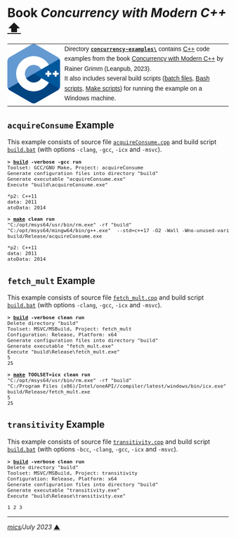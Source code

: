 # <span id="top">Book <i>Concurrency with Modern C++</i></span> <span style="size:30%;"><a href="../README.md">⬆</a></span>

<table style="font-family:Helvetica,Arial;line-height:1.6;">
  <tr>
  <td style="border:0;padding:0 10px 0 0;min-width:120px;">
    <a href="https://isocpp.org/" rel="external"><img src="../docs/images/cpp_logo.png" width="120" alt="C++ project"/></a>
  </td>
  <td style="border:0;padding:0;vertical-align:text-top;">
    Directory <a href="."><b><code>concurrency-examples\</code></b></a> contains <a href="https://isocpp.org/" alt="C++">C++</a> code examples from the book <a href="https://leanpub.com/concurrencywithmodernc" rel="external">Concurrency with Modern C++</a> by Rainer Grimm (Leanpub, 2023).<br/>
  It also includes several build scripts (<a href="https://en.wikibooks.org/wiki/Windows_Batch_Scripting" rel="external">batch files</a>, <a href="https://tldp.org/LDP/Bash-Beginners-Guide/html/sect_02_01.html" rel="external">Bash scripts</a>, <a href="https://makefiletutorial.com/" rel="external">Make scripts</a>) for running the example on a Windows machine.
  </td>
  </tr>
</table>

## <span id="acquireConsume">`acquireConsume` Example</span>

This example consists of source file [`acquireConsume.cpp`](./acquireConsume/src/main/cpp/acquireConsume.cpp) and build script [`build.bat`](./acquireConsume/build.bat) (with options `-clang`, `-gcc`, `-icx` and `-msvc`).

<pre style="font-size:80%;">
<b>&gt; <a href="./acquireConsume/build.bat">build</a> -verbose -gcc run</b>
Toolset: GCC/GNU Make, Project: acquireConsume
Generate configuration files into directory "build"
Generate executable "acquireConsume.exe"
Execute "build\acquireConsume.exe"

*p2: C++11
data: 2011
atoData: 2014
&nbsp;
<b>&gt; <a href="https://linux.die.net/man/1/make">make</a> clean run</b>
"C:/opt/msys64/usr/bin/rm.exe" -rf "build"
"C:/opt/msys64/mingw64/bin/g++.exe"  --std=c++17 -O2 -Wall -Wno-unused-variable  -o build/Release/acquireConsume.exe src/main/cpp/acquireConsume.cpp
build/Release/acquireConsume.exe

*p2: C++11
data: 2011
atoData: 2014
</pre>

## <span id="fetch_mult">`fetch_mult` Example</span>

This example consists of source file [`fetch_mult.cpp`](./fetch_mult/src/fetch_mult.cpp) and build script [`build.bat`](./fetch_mult/build.bat) (with options `-clang`, `-gcc`, `-icx` and `-msvc`).

<pre style="font-size:80%;">
<b>&gt; <a href="./fetch_mult/build.bat">build</a> -verbose clean run</b>
Delete directory "build"
Toolset: MSVC/MSBuild, Project: fetch_mult
Configuration: Release, Platform: x64
Generate configuration files into directory "build"
Generate executable "fetch_mult.exe"
Execute "build\Release\fetch_mult.exe"
5
25
&nbsp;
<b>&gt; <a href="https://linux.die.net/man/1/make">make</a> TOOLSET=icx clean run</b>
"C:/opt/msys64/usr/bin/rm.exe" -rf "build"
"C:/Program Files (x86)/Intel/oneAPI//compiler/latest/windows/bin/icx.exe"  -Qstd=c++17 -O2 -Fe"build/Release/fetch_mult.exe"  -o build/Release/fetch_mult.exe src/main/cpp/fetch_mult.cpp -link -libpath:"X:/VC/Tools/MSVC/14.36.32532//lib/x64" -libpath:"C:/Program Files (x86)/Windows Kits/10/lib/10.0.22000.0/ucrt/x64" -libpath:"C:/Program Files (x86)/Windows Kits/10/lib/10.0.22000.0/um/x64" -libpath:"C:/Program Files (x86)/Intel/oneAPI//compiler/latest/windows/compiler/lib" -libpath:"C:/Program Files (x86)/Intel/oneAPI//compiler/latest/windows/compiler/lib/intel64"
build/Release/fetch_mult.exe
5
25
</pre>

## <span id="transitivity">`transitivity` Example</span>

This example consists of source file [`transitivity.cpp`](./transitivity/src/transitivity.cpp) and build script [`build.bat`](./transitivity/build.bat) (with options `-bcc`, `-clang`, `-gcc`, `-icx` and `-msvc`).

<pre style="font-size:80%;">
<b>&gt; <a href="./transitivity/build.bat">build</a> -verbose clean run</b>
Delete directory "build"
Toolset: MSVC/MSBuild, Project: transitivity
Configuration: Release, Platform: x64
Generate configuration files into directory "build"
Generate executable "transitivity.exe"
Execute "build\Release\transitivity.exe"

1 2 3
</pre>

***

*[mics](https://lampwww.epfl.ch/~michelou/)/July 2023* [**&#9650;**](#top)
<span id="bottom">&nbsp;</span>

<!-- href links -->

